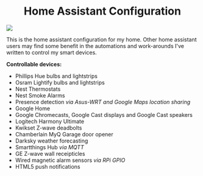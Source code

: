 <h1 style="text-align: center;"><strong>Home Assistant Configuration</strong></h1>

<img src="https://github.com/Bahnburner/Home-Assistant-Config/raw/master/screenshot.png">

<p>This is the&nbsp;home assistant configuration for my home. Other home assistant users may find some benefit in the automations and work-arounds I've written to control my smart devices.&nbsp;</p>
<p><strong>Controllable devices:</strong></p>
<ul>
<li>Phillips Hue bulbs and lightstrips</li>
<li>Osram Lightify bulbs and lightstrips</li>
<li>Nest Thermostats</li>
<li>Nest Smoke Alarms</li>
<li>Presence detection <i>via Asus-WRT and Google Maps location sharing</i></li>
<li>Google Home</li>
<li>Google Chromecasts, Google Cast displays and Google Cast speakers</li>
<li>Logitech Harmony Ultimate</li>
<li>Kwikset Z-wave deadbolts</li>
<li>Chamberlain MyQ Garage door opener</li>
<li>Darksky weather forecasting</li>
<li>Smartthings Hub <i>via MQTT</i></li>
<li>GE Z-wave wall receipticles</li>
<li>Wired magnetic alarm sensors <i>via RPi GPIO</i></li>
<li>HTML5 push notifications</li> 

</ul>
